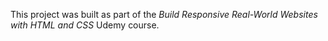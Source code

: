 This project was built as part of the _Build Responsive Real-World Websites with HTML and CSS_ Udemy course.
